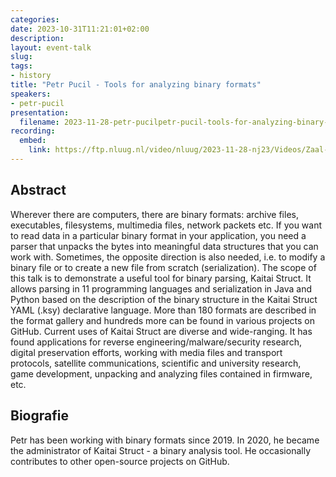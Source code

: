 ```yaml
---
categories:
date: 2023-10-31T11:21:01+02:00
description:
layout: event-talk
slug:
tags:
- history
title: "Petr Pucil - Tools for analyzing binary formats"
speakers:
- petr-pucil
presentation:
  filename: 2023-11-28-petr-pucilpetr-pucil-tools-for-analyzing-binary-formats.pdf
recording:
  embed:
    link: https://ftp.nluug.nl/video/nluug/2023-11-28-nj23/Videos/Zaal-1/nj23_zaal-1_05_Tools_for_analyzing_binary_formats_-_Petr_Pucil.webm
---
```


## Abstract

Wherever there are computers, there are binary formats: archive files, executables, filesystems, multimedia files, network packets etc. If you want to read data in a particular binary format in your application, you need a parser that unpacks the bytes into meaningful data structures that you can work with. Sometimes, the opposite direction is also needed, i.e. to modify a binary file or to create a new file from scratch (serialization). The scope of this talk is to demonstrate a useful tool for binary parsing, Kaitai Struct. It allows parsing in 11 programming languages and serialization in Java and Python based on the description of the binary structure in the Kaitai Struct YAML (.ksy) declarative language. More than 180 formats are described in the format gallery and hundreds more can be found in various projects on GitHub. Current uses of Kaitai Struct are diverse and wide-ranging. It has found applications for reverse engineering/malware/security research, digital preservation efforts, working with media files and transport protocols, satellite communications, scientific and university research, game development, unpacking and analyzing files contained in firmware, etc.

## Biografie

Petr has been working with binary formats since 2019. In 2020, he became the administrator of Kaitai Struct - a binary analysis tool. He occasionally contributes to other open-source projects on GitHub.
